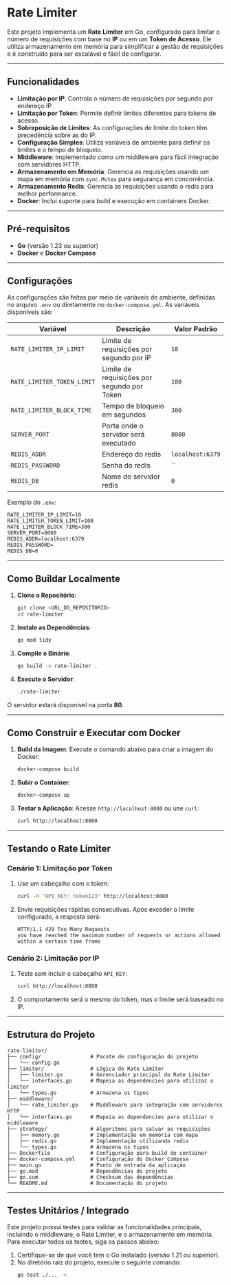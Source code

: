 # **Rate Limiter**

Este projeto implementa um **Rate Limiter** em Go, configurado para limitar o número de requisições com base no **IP** ou em um **Token de Acesso**. Ele utiliza armazenamento em memória para simplificar a gestão de requisições e é construído para ser escalável e fácil de configurar.

---

## **Funcionalidades**
- **Limitação por IP**: Controla o número de requisições por segundo por endereço IP.
- **Limitação por Token**: Permite definir limites diferentes para tokens de acesso.
- **Sobreposição de Limites**: As configurações de limite do token têm precedência sobre as do IP.
- **Configuração Simples**: Utiliza variáveis de ambiente para definir os limites e o tempo de bloqueio.
- **Middleware**: Implementado como um middleware para fácil integração com servidores HTTP.
- **Armazenamento em Memória**: Gerencia as requisições usando um mapa em memória com `sync.Mutex` para segurança em concorrência.
- **Armazenamento Redis**: Gerencia as requisições usando o redis para melhor performance.
- **Docker**: Inclui suporte para build e execução em containers Docker.

---

## **Pré-requisitos**
- **Go** (versão 1.23 ou superior)
- **Docker** e **Docker Compose**

---

## **Configurações**
As configurações são feitas por meio de variáveis de ambiente, definidas no arquivo `.env` ou diretamente no `docker-compose.yml`. As variáveis disponíveis são:

| Variável                   | Descrição                                   | Valor Padrão     |
|----------------------------|---------------------------------------------|------------------|
| `RATE_LIMITER_IP_LIMIT`    | Limite de requisições por segundo por IP    | `10`             |
| `RATE_LIMITER_TOKEN_LIMIT` | Limite de requisições por segundo por Token | `100`            |
| `RATE_LIMITER_BLOCK_TIME`  | Tempo de bloqueio em segundos               | `300`            |
| `SERVER_PORT`              | Porta onde o servidor será executado        | `8080`           |
| `REDIS_ADDR`               | Endereço do redis                           | `localhost:6379` |
| `REDIS_PASSWORD`           | Senha do redis                              | ``               |
| `REDIS_DB`                 | Nome do servidor redis                      | `0`              |

Exemplo do `.env`:
```
RATE_LIMITER_IP_LIMIT=10
RATE_LIMITER_TOKEN_LIMIT=100
RATE_LIMITER_BLOCK_TIME=300
SERVER_PORT=8080
REDIS_ADDR=localhost:6379
REDIS_PASSWORD=
REDIS_DB=0
```

---

## **Como Buildar Localmente**
1. **Clone o Repositório**:
   ```bash
   git clone <URL_DO_REPOSITORIO>
   cd rate-limiter
   ```

2. **Instale as Dependências**:
   ```bash
   go mod tidy
   ```

3. **Compile o Binário**:
   ```bash
   go build -o rate-limiter .
   ```

4. **Execute o Servidor**:
   ```bash
   ./rate-limiter
   ```

O servidor estará disponível na porta **80**.

---

## **Como Construir e Executar com Docker**
1. **Build da Imagem**:
   Execute o comando abaixo para criar a imagem do Docker:
   ```bash
   docker-compose build
   ```

2. **Subir o Container**:
   ```bash
   docker-compose up
   ```

3. **Testar a Aplicação**:
   Acesse `http://localhost:8080` ou use `curl`:
   ```bash
   curl http://localhost:8080
   ```

---

## **Testando o Rate Limiter**
### **Cenário 1: Limitação por Token**
1. Use um cabeçalho com o token:
   ```bash
   curl -H "API_KEY: token123" http://localhost:8080
   ```
2. Envie requisições rápidas consecutivas. Após exceder o limite configurado, a resposta será:
   ```
   HTTP/1.1 429 Too Many Requests
   you have reached the maximum number of requests or actions allowed within a certain time frame
   ```

### **Cenário 2: Limitação por IP**
1. Teste sem incluir o cabeçalho `API_KEY`:
   ```bash
   curl http://localhost:8080
   ```
2. O comportamento será o mesmo do token, mas o limite será baseado no IP.

---

## **Estrutura do Projeto**
```
rate-limiter/
├── config/                # Pacote de configuração do projeto
│   └── config.go
├── limiter/               # Lógica do Rate Limiter
│   ├── limiter.go         # Gerenciador principal do Rate Limiter
│   └── interfaces.go      # Mapeia as dependencies para utilizaz o limiter
│   └── types.go           # Armazena os tipos
├── middleware/            
│   └── rate_limiter.go    # Middleware para integração com servidores HTTP
│   └── interfaces.go      # Mapeia as dependencies para utilizar o middleware  
├── strategy/              # Algoritmos para salvar as requisições
│   ├── memory.go          # Implementação em memória com mapa
│   ├── redis.go           # Implementação utilizando redis
│   └── types.go           # Armazena os tipos
├── Dockerfile             # Configuração para build do container
├── docker-compose.yml     # Configuração do Docker Compose
├── main.go                # Ponto de entrada da aplicação
├── go.mod                 # Dependências do projeto
├── go.sum                 # Checksum das dependências
└── README.md              # Documentação do projeto
```

---

## **Testes Unitários / Integrado**

Este projeto possui testes para validar as funcionalidades principais, incluindo o middleware, o Rate Limiter, e o armazenamento em memória. Para executar todos os testes, siga os passos abaixo:

1. Certifique-se de que você tem o Go instalado (versão 1.21 ou superior).
2. No diretório raiz do projeto, execute o seguinte comando:
   ```bash
   go test ./... -v
   ```
   
